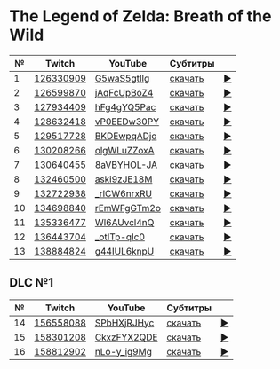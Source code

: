 # The Legend of Zelda: Breath of the Wild

| № | Twitch | YouTube | Субтитры | |
| --- | --- | --- | --- | --- |
| 1 | [126330909](https://www.twitch.tv/videos/126330909) | [G5waS5gtIlg](https://www.youtube.com/watch?v=G5waS5gtIlg) | [скачать](../chats/v126330909.ass) | [▶](../src/player.html?v=G5waS5gtIlg&s=126330909) |
| 2 | [126599870](https://www.twitch.tv/videos/126599870) | [jAqFcUpBoZ4](https://www.youtube.com/watch?v=jAqFcUpBoZ4) | [скачать](../chats/v126599870.ass) | [▶](../src/player.html?v=jAqFcUpBoZ4&s=126599870) |
| 3 | [127934409](https://www.twitch.tv/videos/127934409) | [hFg4gYQ5Pac](https://www.youtube.com/watch?v=hFg4gYQ5Pac) | [скачать](../chats/v127934409.ass) | [▶](../src/player.html?v=hFg4gYQ5Pac&s=127934409) |
| 4 | [128632418](https://www.twitch.tv/videos/128632418) | [vP0EEDw30PY](https://www.youtube.com/watch?v=vP0EEDw30PY) | [скачать](../chats/v128632418.ass) | [▶](../src/player.html?v=vP0EEDw30PY&s=128632418) |
| 5 | [129517728](https://www.twitch.tv/videos/129517728) | [BKDEwpqADjo](https://www.youtube.com/watch?v=BKDEwpqADjo) | [скачать](../chats/v129517728.ass) | [▶](../src/player.html?v=BKDEwpqADjo&s=129517728) |
| 6 | [130208266](https://www.twitch.tv/videos/130208266) | [olgWLuZZoxA](https://www.youtube.com/watch?v=olgWLuZZoxA) | [скачать](../chats/v130208266.ass) | [▶](../src/player.html?v=olgWLuZZoxA&s=130208266) |
| 7 | [130640455](https://www.twitch.tv/videos/130640455) | [8aVBYHOL-JA](https://www.youtube.com/watch?v=8aVBYHOL-JA) | [скачать](../chats/v130640455.ass) | [▶](../src/player.html?v=8aVBYHOL-JA&s=130640455) |
| 8 | [132460500](https://www.twitch.tv/videos/132460500) | [aski9zJE18M](https://www.youtube.com/watch?v=aski9zJE18M) | [скачать](../chats/v132460500.ass) | [▶](../src/player.html?v=aski9zJE18M&s=132460500) |
| 9 | [132722938](https://www.twitch.tv/videos/132722938) | [_rlCW6nrxRU](https://www.youtube.com/watch?v=_rlCW6nrxRU) | [скачать](../chats/v132722938.ass) | [▶](../src/player.html?v=_rlCW6nrxRU&s=132722938) |
| 10 | [134698840](https://www.twitch.tv/videos/134698840) | [rEmWFgGTm2o](https://www.youtube.com/watch?v=rEmWFgGTm2o) | [скачать](../chats/v134698840.ass) | [▶](../src/player.html?v=rEmWFgGTm2o&s=134698840) |
| 11 | [135336477](https://www.twitch.tv/videos/135336477) | [Wl6AUvcl4nQ](https://www.youtube.com/watch?v=Wl6AUvcl4nQ) | [скачать](../chats/v135336477.ass) | [▶](../src/player.html?v=Wl6AUvcl4nQ&s=135336477) |
| 12 | [136443704](https://www.twitch.tv/videos/136443704) | [_otITp-qIc0](https://www.youtube.com/watch?v=_otITp-qIc0) | [скачать](../chats/v136443704.ass) | [▶](../src/player.html?v=_otITp-qIc0&s=136443704) |
| 13 | [138884824](https://www.twitch.tv/videos/138884824) | [g44IUL6knpU](https://www.youtube.com/watch?v=g44IUL6knpU) | [скачать](../chats/v138884824.ass) | [▶](../src/player.html?v=g44IUL6knpU&s=138884824) |

## DLC №1

| № | Twitch | YouTube | Субтитры | |
| --- | --- | --- | --- | --- |
| 14 | [156558088](https://www.twitch.tv/videos/156558088) | [SPbHXjRJHyc](https://www.youtube.com/watch?v=SPbHXjRJHyc) | [скачать](../chats/v156558088.ass) | [▶](../src/player.html?v=SPbHXjRJHyc&s=156558088) |
| 15 | [158301208](https://www.twitch.tv/videos/158301208) | [CkxzFYX2QDE](https://www.youtube.com/watch?v=CkxzFYX2QDE) | [скачать](../chats/v158301208.ass) | [▶](../src/player.html?v=CkxzFYX2QDE&s=158301208) |
| 16 | [158812902](https://www.twitch.tv/videos/158812902) | [nLo-y_ig9Mg](https://www.youtube.com/watch?v=nLo-y_ig9Mg) | [скачать](../chats/v158812902.ass) | [▶](../src/player.html?v=nLo-y_ig9Mg&s=158812902) |
